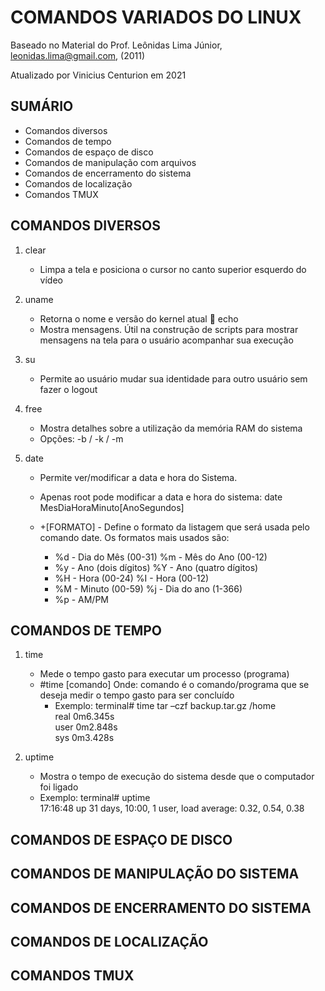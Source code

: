 # COMANDOS VARIADOS DO LINUX

Baseado no Material do Prof. Leônidas Lima Júnior, leonidas.lima@gmail.com, (2011)

Atualizado por Vinicius Centurion em 2021

## SUMÁRIO
* Comandos diversos
* Comandos de tempo
* Comandos de espaço de disco
* Comandos de manipulação com arquivos
* Comandos de encerramento do sistema
* Comandos de localização
* Comandos TMUX

## COMANDOS DIVERSOS

1. clear
    * Limpa a tela e posiciona o cursor no canto superior esquerdo do vídeo

1. uname
    * Retorna o nome e versão do kernel atual  echo
    * Mostra mensagens. Útil na construção de scripts para mostrar mensagens na tela para o usuário acompanhar sua execução

1. su
    * Permite ao usuário mudar sua identidade para outro usuário sem fazer o logout

1. free
    * Mostra detalhes sobre a utilização da memória RAM do sistema
    * Opções: -b / -k / -m

1. date
    * Permite ver/modificar a data e hora do Sistema. 
    * Apenas root pode modificar a data e hora do sistema: date MesDiaHoraMinuto[AnoSegundos]

    * +[FORMATO] - Define o formato da listagem que será usada pelo comando date. Os formatos mais usados são:
        * %d - Dia do Mês (00-31) %m - Mês do Ano (00-12)
        * %y - Ano (dois dígitos) %Y - Ano (quatro dígitos)
        * %H - Hora (00-24) %I - Hora (00-12)
        * %M - Minuto (00-59) %j - Dia do ano (1-366)
        * %p - AM/PM

## COMANDOS DE TEMPO

1. time
    * Mede o tempo gasto para executar um processo (programa)
    * #time [comando] Onde: comando é o comando/programa que se deseja medir o tempo gasto para ser concluído
        * Exemplo:
        terminal# time tar –czf backup.tar.gz /home<br>
        real 0m6.345s<br>
        user 0m2.848s<br>
        sys 0m3.428s

1. uptime
    * Mostra o tempo de execução do sistema desde que o computador foi ligado
    * Exemplo:
        terminal# uptime<br>
        17:16:48 up 31 days, 10:00, 1 user, load average: 0.32, 0.54, 0.38


## COMANDOS DE ESPAÇO DE DISCO

## COMANDOS DE MANIPULAÇÃO DO SISTEMA

## COMANDOS DE ENCERRAMENTO DO SISTEMA

## COMANDOS DE LOCALIZAÇÃO

## COMANDOS TMUX